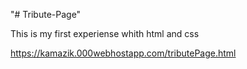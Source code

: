 "# Tribute-Page" 

This is my first experiense whith html and css

https://kamazik.000webhostapp.com/tributePage.html
